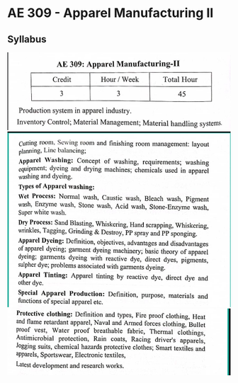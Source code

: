 # AE 309 - Apparel Manufacturing II

## Syllabus

![](img/2023-07-02-20-59-56.png)
![](img/2023-07-02-21-00-36.png)
![](img/2023-07-02-21-00-48.png)
